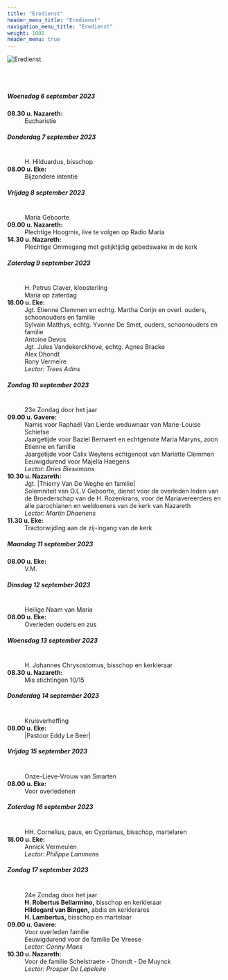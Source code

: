 ```yaml
---
title: "Eredienst"
header_menu_title: "Eredienst"
navigation_menu_title: "Eredienst"
weight: 1000
header_menu: true
---
```


![Eredienst](images/liturgische-vieringen.jpg)

<br>
<br>

##### Woensdag 6 september 2023  
<dl><dt><b>08.30 u. Nazareth:</b></dt><dd>Eucharistie</dd>
</dl>

##### Donderdag 7 september 2023  
<dl><dt>&nbsp;</dt><dd>H. Hilduardus, bisschop<br></dd><dt><b>08.00 u. Eke:</b></dt><dd>Bijzondere intentie</dd>
</dl>

##### Vrijdag 8 september 2023  
<dl><dt>&nbsp;</dt><dd>Maria Geboorte<br></dd><dt><b>09.00 u. Nazareth:</b></dt><dd>Plechtige Hoogmis, live te volgen op Radio Maria</dd>
<dt><b>14.30 u. Nazareth:</b></dt><dd>Plechtige Ommegang met gelijktijdig gebedswake in de kerk</dd>
</dl>

##### Zaterdag 9 september 2023  
<dl><dt>&nbsp;</dt><dd>H. Petrus Claver, kloosterling<br>Maria op zaterdag<br></dd><dt><b>18.00 u. Eke:</b></dt><dd>Jgt. Etienne Clemmen en echtg. Martha Corijn en overl. ouders, schoonouders en familie<br>Sylvain Matthys, echtg. Yvonne De Smet, ouders, schoonouders en familie<br>Antoine Devos<br>Jgt. Jules Vandekerckhove, echtg. Agnes Bracke<br>Alex Dhondt<br>Rony Vermeire<br><i>Lector: Trees Adins</i></dd>
</dl>

##### Zondag 10 september 2023  
<dl><dt>&nbsp;</dt><dd>23e Zondag door het jaar<br></dd><dt><b>09.00 u. Gavere:</b></dt><dd>Namis voor Raphaël Van Lierde weduwnaar van Marie-Louise Schietse<br>Jaargetijde voor Baziel Bernaert en echtgenote Maria Maryns, zoon Etienne en familie<br>Jaargetijde voor Calix Weytens echtgenoot van Mariette Clemmen<br>Eeuwigdurend voor Majella Haegens<br><i>Lector: Dries Biesemans</i></dd>
<dt><b>10.30 u. Nazareth:</b></dt><dd>Jgt. |Thierry Van De Weghe en familie|<br>Solemniteit van O.L.V Geboorte, dienst voor de overleden leden van de Broederschap van de H. Rozenkrans, voor de Mariavereerders en alle parochianen en weldoeners van de kerk van Nazareth<br><i>Lector: Martin Dhaenens</i></dd>
<dt><b>11.30 u. Eke:</b></dt><dd>Tractorwijding aan de zij-ingang van de kerk</dd>
</dl>

##### Maandag 11 september 2023  
<dl><dt><b>08.00 u. Eke:</b></dt><dd>V.M.</dd>
</dl>

##### Dinsdag 12 september 2023  
<dl><dt>&nbsp;</dt><dd>Heilige Naam van Maria<br></dd><dt><b>08.00 u. Eke:</b></dt><dd>Overleden ouders en zus</dd>
</dl>

##### Woensdag 13 september 2023  
<dl><dt>&nbsp;</dt><dd>H. Johannes Chrysostomus, bisschop en kerkleraar<br></dd><dt><b>08.30 u. Nazareth:</b></dt><dd>Mis stichtingen 10/15</dd>
</dl>

##### Donderdag 14 september 2023  
<dl><dt>&nbsp;</dt><dd>Kruisverheffing<br></dd><dt><b>08.00 u. Eke:</b></dt><dd>|Pastoor Eddy Le Beer|</dd>
</dl>

##### Vrijdag 15 september 2023  
<dl><dt>&nbsp;</dt><dd>Onze-Lieve-Vrouw van Smarten<br></dd><dt><b>08.00 u. Eke:</b></dt><dd>Voor overledenen</dd>
</dl>

##### Zaterdag 16 september 2023  
<dl><dt>&nbsp;</dt><dd>HH. Cornelius, paus, en Cyprianus, bisschop, martelaren<br></dd><dt><b>18.00 u. Eke:</b></dt><dd>Annick Vermeulen<br><i>Lector: Philippe Lammens</i></dd>
</dl>

##### Zondag 17 september 2023  
<dl><dt>&nbsp;</dt><dd>24e Zondag door het jaar<br><b>H. Robertus Bellarmino,</b> bisschop en kerkleraar<br><b>Hildegard van Bingen,</b> abdis en kerklerares<br><b>H. Lambertus,</b> bisschop en martelaar<br></dd><dt><b>09.00 u. Gavere:</b></dt><dd>Voor overleden familie<br>Eeuwigdurend voor de familie De Vreese<br><i>Lector: Conny Maes</i></dd>
<dt><b>10.30 u. Nazareth:</b></dt><dd>Voor de familie Schelstraete - Dhondt - De Muynck<br><i>Lector: Prosper De Lepeleire</i></dd>
</dl>
<br>
<br>
<br>


